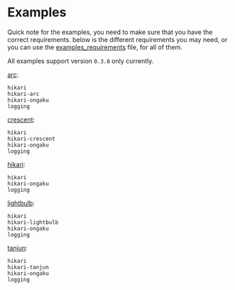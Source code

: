# Examples

Quick note for the examples, you need to make sure that you have the correct requirements. below is the different requirements you may need, or you can use the [examples_requirements](./examples_requirements.txt) file, for all of them.

All examples support version `0.3.0` only currently.

[arc](./arc.py): 

```requirements
hikari
hikari-arc
hikari-ongaku
logging
```

[crescent](./crescent.py):

```requirements
hikari
hikari-crescent
hikari-ongaku
logging
```

[hikari](./hikari.py):

```requirements
hikari
hikari-ongaku
logging
```

[lightbulb](./lightbulb.py):

```requirements
hikari
hikari-lightbulb
hikari-ongaku
logging
```

[tanjun](./tanjun.py):

```requirements
hikari
hikari-tanjun
hikari-ongaku
logging
```


